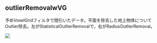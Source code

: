 outlierRemovalwVG
---

予めVoxelGridフィルタで間引いたデータ。平面を除去した地上物体についてOutlier除去。左がStatisticalOutlierRemovalで，右がRadiusOutlierRemoval。

![](https://github.com/eiichiromomma/pcl_samples/blob/master/outlierRemovalwVG/outlierRemovalwVG-screenshot.png)
